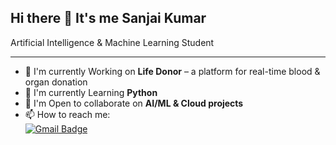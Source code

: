 ## Hi there 👋 It's me Sanjai Kumar

Artificial Intelligence & Machine Learning Student

---

- 🔭 I'm currently Working on **Life Donor** – a platform for real-time blood & organ donation  
- 🌱 I'm currently Learning **Python**  
- 👯 I'm Open to collaborate on **AI/ML & Cloud projects**  
- 📫 How to reach me:
<br /> [![Gmail Badge](https://img.shields.io/badge/Gmail-D14836?style=for-the-badge&logo=gmail&logoColor=white)](https://mail.google.com/mail/?view=cm&fs=1&to=sanjaiks7890@gmail.com)


